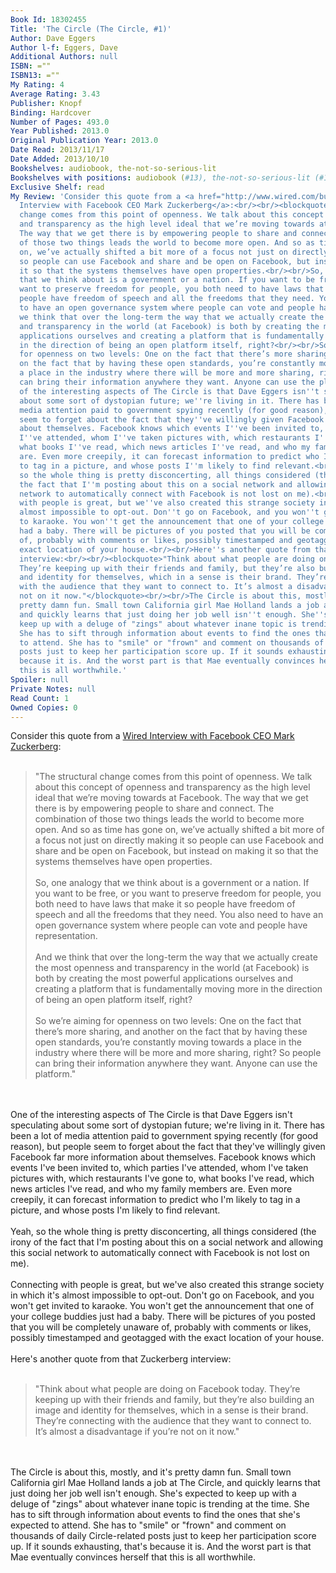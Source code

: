 ```yaml
---
Book Id: 18302455
Title: 'The Circle (The Circle, #1)'
Author: Dave Eggers
Author l-f: Eggers, Dave
Additional Authors: null
ISBN: =""
ISBN13: =""
My Rating: 4
Average Rating: 3.43
Publisher: Knopf
Binding: Hardcover
Number of Pages: 493.0
Year Published: 2013.0
Original Publication Year: 2013.0
Date Read: 2013/11/17
Date Added: 2013/10/10
Bookshelves: audiobook, the-not-so-serious-lit
Bookshelves with positions: audiobook (#13), the-not-so-serious-lit (#108)
Exclusive Shelf: read
My Review: 'Consider this quote from a <a href="http://www.wired.com/business/2009/06/mark-zuckerberg-speaks/">Wired
  Interview with Facebook CEO Mark Zuckerberg</a>:<br/><br/><blockquote>"The structural
  change comes from this point of openness. We talk about this concept of openness
  and transparency as the high level ideal that we’re moving towards at Facebook.
  The way that we get there is by empowering people to share and connect. The combination
  of those two things leads the world to become more open. And so as time has gone
  on, we’ve actually shifted a bit more of a focus not just on directly making it
  so people can use Facebook and share and be open on Facebook, but instead on making
  it so that the systems themselves have open properties.<br/><br/>So, one analogy
  that we think about is a government or a nation. If you want to be free, or you
  want to preserve freedom for people, you both need to have laws that make it so
  people have freedom of speech and all the freedoms that they need. You also need
  to have an open governance system where people can vote and people have representation.<br/><br/>And
  we think that over the long-term the way that we actually create the most openness
  and transparency in the world (at Facebook) is both by creating the most powerful
  applications ourselves and creating a platform that is fundamentally moving more
  in the direction of being an open platform itself, right?<br/><br/>So we’re aiming
  for openness on two levels: One on the fact that there’s more sharing, and another
  on the fact that by having these open standards, you’re constantly moving towards
  a place in the industry where there will be more and more sharing, right? So people
  can bring their information anywhere they want. Anyone can use the platform."</blockquote><br/><br/>One
  of the interesting aspects of The Circle is that Dave Eggers isn''t speculating
  about some sort of dystopian future; we''re living in it. There has been a lot of
  media attention paid to government spying recently (for good reason), but people
  seem to forget about the fact that they''ve willingly given Facebook far more information
  about themselves. Facebook knows which events I''ve been invited to, which parties
  I''ve attended, whom I''ve taken pictures with, which restaurants I''ve gone to,
  what books I''ve read, which news articles I''ve read, and who my family members
  are. Even more creepily, it can forecast information to predict who I''m likely
  to tag in a picture, and whose posts I''m likely to find relevant.<br/><br/>Yeah,
  so the whole thing is pretty disconcerting, all things considered (the irony of
  the fact that I''m posting about this on a social network and allowing this social
  network to automatically connect with Facebook is not lost on me).<br/><br/>Connecting
  with people is great, but we''ve also created this strange society in which it''s
  almost impossible to opt-out. Don''t go on Facebook, and you won''t get invited
  to karaoke. You won''t get the announcement that one of your college buddies just
  had a baby. There will be pictures of you posted that you will be completely unaware
  of, probably with comments or likes, possibly timestamped and geotagged with the
  exact location of your house.<br/><br/>Here''s another quote from that Zuckerberg
  interview:<br/><br/><blockquote>"Think about what people are doing on Facebook today.
  They’re keeping up with their friends and family, but they’re also building an image
  and identity for themselves, which in a sense is their brand. They’re connecting
  with the audience that they want to connect to. It’s almost a disadvantage if you’re
  not on it now."</blockquote><br/><br/>The Circle is about this, mostly, and it''s
  pretty damn fun. Small town California girl Mae Holland lands a job at The Circle,
  and quickly learns that just doing her job well isn''t enough. She''s expected to
  keep up with a deluge of "zings" about whatever inane topic is trending at the time.
  She has to sift through information about events to find the ones that she''s expected
  to attend. She has to "smile" or "frown" and comment on thousands of daily Circle-related
  posts just to keep her participation score up. If it sounds exhausting, that''s
  because it is. And the worst part is that Mae eventually convinces herself that
  this is all worthwhile.'
Spoiler: null
Private Notes: null
Read Count: 1
Owned Copies: 0
---
```


Consider this quote from a <a href="http://www.wired.com/business/2009/06/mark-zuckerberg-speaks/">Wired Interview with Facebook CEO Mark Zuckerberg</a>:<br/><br/><blockquote>"The structural change comes from this point of openness. We talk about this concept of openness and transparency as the high level ideal that we’re moving towards at Facebook. The way that we get there is by empowering people to share and connect. The combination of those two things leads the world to become more open. And so as time has gone on, we’ve actually shifted a bit more of a focus not just on directly making it so people can use Facebook and share and be open on Facebook, but instead on making it so that the systems themselves have open properties.<br/><br/>So, one analogy that we think about is a government or a nation. If you want to be free, or you want to preserve freedom for people, you both need to have laws that make it so people have freedom of speech and all the freedoms that they need. You also need to have an open governance system where people can vote and people have representation.<br/><br/>And we think that over the long-term the way that we actually create the most openness and transparency in the world (at Facebook) is both by creating the most powerful applications ourselves and creating a platform that is fundamentally moving more in the direction of being an open platform itself, right?<br/><br/>So we’re aiming for openness on two levels: One on the fact that there’s more sharing, and another on the fact that by having these open standards, you’re constantly moving towards a place in the industry where there will be more and more sharing, right? So people can bring their information anywhere they want. Anyone can use the platform."</blockquote><br/><br/>One of the interesting aspects of The Circle is that Dave Eggers isn't speculating about some sort of dystopian future; we're living in it. There has been a lot of media attention paid to government spying recently (for good reason), but people seem to forget about the fact that they've willingly given Facebook far more information about themselves. Facebook knows which events I've been invited to, which parties I've attended, whom I've taken pictures with, which restaurants I've gone to, what books I've read, which news articles I've read, and who my family members are. Even more creepily, it can forecast information to predict who I'm likely to tag in a picture, and whose posts I'm likely to find relevant.<br/><br/>Yeah, so the whole thing is pretty disconcerting, all things considered (the irony of the fact that I'm posting about this on a social network and allowing this social network to automatically connect with Facebook is not lost on me).<br/><br/>Connecting with people is great, but we've also created this strange society in which it's almost impossible to opt-out. Don't go on Facebook, and you won't get invited to karaoke. You won't get the announcement that one of your college buddies just had a baby. There will be pictures of you posted that you will be completely unaware of, probably with comments or likes, possibly timestamped and geotagged with the exact location of your house.<br/><br/>Here's another quote from that Zuckerberg interview:<br/><br/><blockquote>"Think about what people are doing on Facebook today. They’re keeping up with their friends and family, but they’re also building an image and identity for themselves, which in a sense is their brand. They’re connecting with the audience that they want to connect to. It’s almost a disadvantage if you’re not on it now."</blockquote><br/><br/>The Circle is about this, mostly, and it's pretty damn fun. Small town California girl Mae Holland lands a job at The Circle, and quickly learns that just doing her job well isn't enough. She's expected to keep up with a deluge of "zings" about whatever inane topic is trending at the time. She has to sift through information about events to find the ones that she's expected to attend. She has to "smile" or "frown" and comment on thousands of daily Circle-related posts just to keep her participation score up. If it sounds exhausting, that's because it is. And the worst part is that Mae eventually convinces herself that this is all worthwhile.